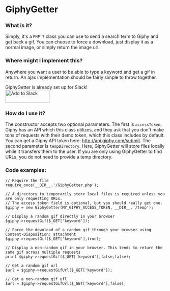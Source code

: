 # GiphyGetter

### What is it?
Simply, it's a `PHP 7` class you can use to send a search term to Giphy and get back a gif. You can choose to
force a download, just display it as a normal image, or simply return the image url.

### Where might I implement this?
Anywhere you want a user to be able to type a keyword and get a gif in return. An ajax implementation should be fairly
simple to throw together.

GiphyGetter is already set up for Slack!  
<a href="https://slack.com/oauth/authorize?scope=commands&client_id=66534368417.66539907058"><img alt="Add to Slack" height="40" width="139" src="https://platform.slack-edge.com/img/add_to_slack.png" srcset="https://platform.slack-edge.com/img/add_to_slack.png 1x, https://platform.slack-edge.com/img/add_to_slack@2x.png 2x" /></a>

### How do I use it?
The constructor accepts two optional parameters. The first is `accessToken`. Giphy has an API which this class
utilizes, and they ask that you don't make tons of requests with their demo token, which this class includes by
default. You can get a Giphy API token here: http://api.giphy.com/submit. The second parameter is `tempDirectory`.
Here, GiphyGetter will store files locally while it transfers them to the user. If you are only using GiphyGetter
to find URLs, you do not need to provide a temp directory.

### Code examples:
```
// Require the file
require_once(__DIR__.'/GiphyGetter.php');

// A directory to temporarily store local files is required unless you are only requesting URLs.
// The access token field is optional, but you should really get one.
$giphy = new GiphyGetter(MY_GIPHY_ACCESS_TOKEN, __DIR__.'/temp');

// Display a random gif directly in your browser
$giphy->requestGif($_GET['keyword']);

// Force the download of a random gif through your browser using Content-Disposition: attachment
$giphy->requestGif($_GET['keyword'],true);

// Display a non-random gif in your browser. This tends to return the same gif across multiple requests
print $giphy->requestGif($_GET['keyword'],false,false);

// Get a random gif url
$url = $giphy->requestGifUrl($_GET['keyword']);

// Get a non-random gif ufl
$url = $giphy->requestGifUrl($_GET['keyword'],false);
```
